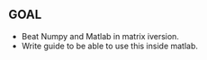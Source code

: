 ## GOAL 
- Beat Numpy and Matlab in matrix iversion.
- Write guide to be able to use this inside matlab. 
